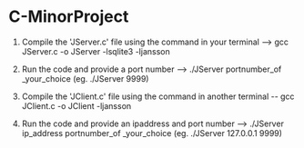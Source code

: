 # C-MinorProject

1. Compile the 'JServer.c' file using the command in your terminal  --> gcc JServer.c -o JServer -lsqlite3 -ljansson

2. Run the code and provide a port number --> ./JServer portnumber_of _your_choice (eg. ./JServer 9999) 

3. Compile the 'JClient.c' file using the command in another terminal  -- gcc JClient.c -o JClient -ljansson

4. Run the code and provide an ipaddress and port number --> ./JServer ip_address portnumber_of _your_choice (eg. ./JServer 127.0.0.1 9999) 



